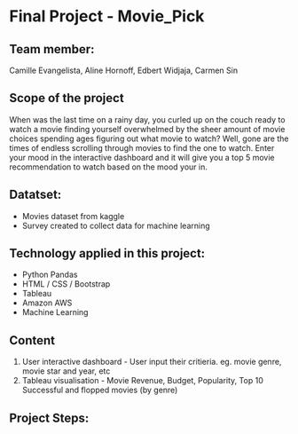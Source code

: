 # Final Project - Movie_Pick

## Team member: 
Camille Evangelista, Aline Hornoff, Edbert Widjaja, Carmen Sin

## Scope of the project
When was the last time on a rainy day, you curled up on the couch ready to watch a movie finding yourself overwhelmed by the sheer amount of movie choices spending ages figuring out what movie to watch? Well, gone are the times of endless scrolling through movies to find the one to watch. Enter your mood in the interactive dashboard and it will give you a top 5 movie recommendation to watch based on the mood your in.

## Datatset: 
* Movies dataset from kaggle
* Survey created to collect data for machine learning
  
## Technology applied in this project: 
* Python Pandas
* HTML / CSS / Bootstrap
* Tableau
* Amazon AWS
* Machine Learning

## Content
1. User interactive dashboard - User input their critieria. eg. movie genre, movie star and year, etc
2. Tableau visualisation - Movie Revenue, Budget, Popularity, Top 10 Successful and flopped movies (by genre)

## Project Steps:




